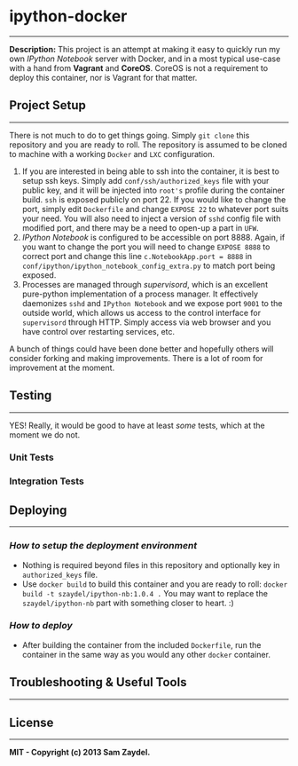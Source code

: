 # ipython-docker
----

__Description:__ This project is an attempt at making it easy to quickly run my own _IPython Notebook_ server with Docker, and in a most typical use-case with a hand from __Vagrant__ and __CoreOS__. CoreOS is not a requirement to deploy this container, nor is Vagrant for that matter.

## Project Setup
----

There is not much to do to get things going. Simply `git clone` this repository and you are ready to roll. The repository is assumed to be cloned to machine with a working `Docker` and `LXC` configuration.

1. If you are interested in being able to ssh into the container, it is best to setup ssh keys. Simply add `conf/ssh/authorized_keys` file with your public key, and it will be injected into `root's` profile during the container build. `ssh` is exposed publicly on port 22. If you would like to change the port, simply edit `Dockerfile` and change `EXPOSE 22` to whatever port suits your need. You will also need to inject a version of `sshd` config file with modified port, and there may be a need to open-up a part in `UFW`.
2. _IPython Notebook_ is configured to be accessible on port 8888. Again, if you want to change the port you will need to change `EXPOSE 8888` to correct port and change this line `c.NotebookApp.port = 8888` in `conf/ipython/ipython_notebook_config_extra.py` to match port being exposed.
3. Processes are managed through _supervisord_, which is an excellent pure-python implementation of a process manager. It effectively daemonizes `sshd` and `IPython Notebook` and we expose port `9001` to the outside world, which allows us access to the control interface for `supervisord` through HTTP. Simply access via web browser and you have control over restarting services, etc.

A bunch of things could have been done better and hopefully others will consider forking and making improvements. There is a lot of room for improvement at the moment.

## Testing
----

YES! Really, it would be good to have at least _some_ tests, which at the moment we do not.

### Unit Tests

### Integration Tests

## Deploying
----

### _How to setup the deployment environment_

- Nothing is required beyond files in this repository and optionally key in `authorized_keys` file.
- Use `docker build` to build this container and you are ready to roll: `docker build -t szaydel/ipython-nb:1.0.4 .` You may want to replace the `szaydel/ipython-nb` part with something closer to heart. :)


### _How to deploy_

- After building the container from the included `Dockerfile`, run the container in the same way as you would any other `docker` container.

## Troubleshooting & Useful Tools
----

## License
----
__MIT - Copyright (c) 2013 Sam Zaydel.__
